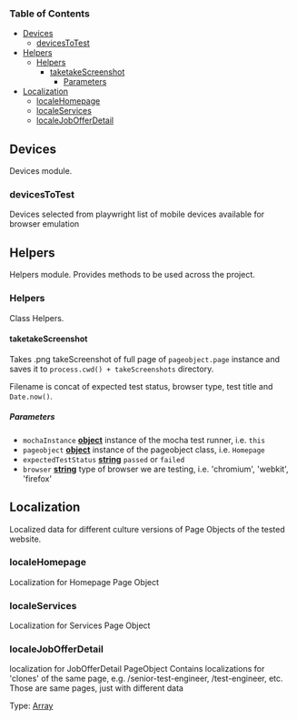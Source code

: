 <!-- Generated by documentation.js. Update this documentation by updating the source code. -->

### Table of Contents

-   [Devices][1]
    -   [devicesToTest][2]
-   [Helpers][3]
    -   [Helpers][4]
        -   [taketakeScreenshot][5]
            -   [Parameters][6]
-   [Localization][7]
    -   [localeHomepage][8]
    -   [localeServices][9]
    -   [localeJobOfferDetail][10]

## Devices

Devices module.

### devicesToTest

Devices selected from playwright list of mobile devices available for browser emulation

## Helpers

Helpers module.
Provides methods to be used across the project.

### Helpers

Class Helpers.

#### taketakeScreenshot

Takes .png takeScreenshot of full page of `pageobject.page` instance and saves it
to `process.cwd() + takeScreenshots` directory.

Filename is concat of expected test status, browser type, test title and `Date.now()`.

##### Parameters

-   `mochaInstance` **[object][11]** instance of the mocha test runner, i.e. `this`
-   `pageobject` **[object][11]** instance of the pageobject class, i.e. `Homepage`
-   `expectedTestStatus` **[string][12]** `passed` or `failed`
-   `browser` **[string][12]** type of browser we are testing, i.e. 'chromium', 'webkit', 'firefox'

## Localization

Localized data for different culture versions of Page Objects of the tested website.

### localeHomepage

Localization for Homepage Page Object

### localeServices

Localization for Services Page Object

### localeJobOfferDetail

localization for JobOfferDetail PageObject
Contains localizations for 'clones' of the same page, e.g. /senior-test-engineer,
/test-engineer, etc. Those are same pages, just with different data

Type: [Array][13]

[1]: #devices

[2]: #devicestotest

[3]: #helpers

[4]: #helpers-1

[5]: #taketakeScreenshot

[6]: #parameters

[7]: #localization

[8]: #localehomepage

[9]: #localeservices

[10]: #localejobofferdetail

[11]: https://developer.mozilla.org/docs/Web/JavaScript/Reference/Global_Objects/Object

[12]: https://developer.mozilla.org/docs/Web/JavaScript/Reference/Global_Objects/String

[13]: https://developer.mozilla.org/docs/Web/JavaScript/Reference/Global_Objects/Array
